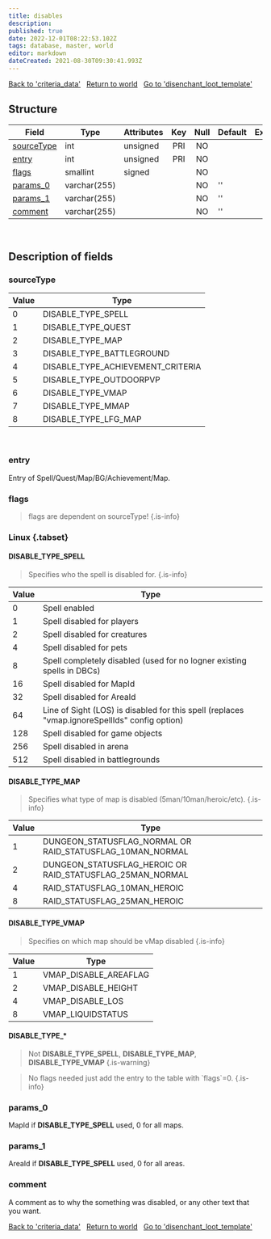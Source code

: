```yaml
---
title: disables
description: 
published: true
date: 2022-12-01T08:22:53.102Z
tags: database, master, world
editor: markdown
dateCreated: 2021-08-30T09:30:41.993Z
---
```


<a href="https://trinitycore.info/en/database/master/world/criteria_data" class="mt-5 v-btn v-btn--depressed v-btn--flat v-btn--outlined theme--light v-size--default darkblue--text text--lighten-3"><span class="v-btn__content"><i aria-hidden="true" class="v-icon notranslate v-icon--left mdi mdi-arrow-left theme--light"></i><span>Back to 'criteria_data'</span></span></a>&nbsp;&nbsp;&nbsp;<a href="https://trinitycore.info/en/database/master/world/home" class="mt-5 v-btn v-btn--depressed v-btn--flat v-btn--outlined theme--light v-size--default darkblue--text text--lighten-3"><span class="v-btn__content"><i aria-hidden="true" class="v-icon notranslate v-icon--left mdi mdi-home-outline theme--light"></i><span>Return to world</span></span></a>&nbsp;&nbsp;&nbsp;<a href="https://trinitycore.info/en/database/master/world/disenchant_loot_template" class="mt-5 v-btn v-btn--depressed v-btn--flat v-btn--outlined theme--light v-size--default darkblue--text text--lighten-3"><span class="v-btn__content"><span>Go to 'disenchant_loot_template'</span><i aria-hidden="true" class="v-icon notranslate v-icon--right mdi mdi-arrow-right theme--light"></i></span></a>

## Structure

| Field | Type | Attributes | Key | Null | Default | Extra | Comment |
| --- | --- | --- | :---: | :---: | --- | --- | --- |
| [sourceType](#sourcetype) | int | unsigned | PRI | NO |  |  |  |
| [entry](#entry) | int | unsigned | PRI | NO |  |  |  |
| [flags](#flags) | smallint | signed |  | NO |  |  |  |
| [params_0](#params_0) | varchar(255) |  |  | NO | '' |  |  |
| [params_1](#params_1) | varchar(255) |  |  | NO | '' |  |  |
| [comment](#comment) | varchar(255) |  |  | NO | '' |  |  |
&nbsp;
## Description of fields

### sourceType
| Value | Type |
| --- | --- |
| 0 | DISABLE_TYPE_SPELL |
| 1 | DISABLE_TYPE_QUEST |
| 2 | DISABLE_TYPE_MAP |
| 3 | DISABLE_TYPE_BATTLEGROUND |
| 4 | DISABLE_TYPE_ACHIEVEMENT_CRITERIA |
| 5 | DISABLE_TYPE_OUTDOORPVP |
| 6 | DISABLE_TYPE_VMAP |
| 7 | DISABLE_TYPE_MMAP |
| 8	| DISABLE_TYPE_LFG_MAP |
&nbsp;

### entry
Entry of Spell/Quest/Map/BG/Achievement/Map.
&nbsp;

### flags
> flags are dependent on sourceType!
{.is-info}

### Linux {.tabset}
#### DISABLE_TYPE_SPELL
> Specifies who the spell is disabled for.
{.is-info}

| Value | Type |
| --- | --- |
| 0 | Spell enabled |
| 1 | Spell disabled for players |
| 2 | Spell disabled for creatures |
| 4 | Spell disabled for pets |
| 8 | Spell completely disabled (used for no logner existing spells in DBCs) |
| 16 | Spell disabled for MapId |
| 32 | Spell disabled for AreaId |
| 64 | Line of Sight (LOS) is disabled for this spell (replaces "vmap.ignoreSpellIds" config option) |
| 128	| Spell disabled for game objects |
| 256	| Spell disabled in arena |
| 512	| Spell disabled in battlegrounds |

#### DISABLE_TYPE_MAP
> Specifies what type of map is disabled (5man/10man/heroic/etc).
{.is-info}

| Value | Type |
| --- | --- |
| 1 | DUNGEON_STATUSFLAG_NORMAL OR RAID_STATUSFLAG_10MAN_NORMAL |
| 2 | DUNGEON_STATUSFLAG_HEROIC OR RAID_STATUSFLAG_25MAN_NORMAL |
| 4 | RAID_STATUSFLAG_10MAN_HEROIC |
| 8 | RAID_STATUSFLAG_25MAN_HEROIC |

#### DISABLE_TYPE_VMAP
> Specifies on which map should be vMap disabled
{.is-info}

| Value | Type |
| --- | --- |
| 1 | VMAP_DISABLE_AREAFLAG |
| 2 | VMAP_DISABLE_HEIGHT |
| 4 | VMAP_DISABLE_LOS |
| 8 | VMAP_LIQUIDSTATUS |

#### DISABLE_TYPE_*
> Not **DISABLE_TYPE_SPELL**, **DISABLE_TYPE_MAP**, **DISABLE_TYPE_VMAP**
{.is-warning}

> No flags needed just add the entry to the table with \`flags\`=0.
{.is-info}

### params_0
MapId if **DISABLE_TYPE_SPELL** used, 0 for all maps.
&nbsp;

### params_1
AreaId if **DISABLE_TYPE_SPELL** used, 0 for all areas.
&nbsp;

### comment
A comment as to why the something was disabled, or any other text that you want.
&nbsp;

<a href="https://trinitycore.info/en/database/master/world/criteria_data" class="mt-5 v-btn v-btn--depressed v-btn--flat v-btn--outlined theme--light v-size--default darkblue--text text--lighten-3"><span class="v-btn__content"><i aria-hidden="true" class="v-icon notranslate v-icon--left mdi mdi-arrow-left theme--light"></i><span>Back to 'criteria_data'</span></span></a>&nbsp;&nbsp;&nbsp;<a href="https://trinitycore.info/en/database/master/world/home" class="mt-5 v-btn v-btn--depressed v-btn--flat v-btn--outlined theme--light v-size--default darkblue--text text--lighten-3"><span class="v-btn__content"><i aria-hidden="true" class="v-icon notranslate v-icon--left mdi mdi-home-outline theme--light"></i><span>Return to world</span></span></a>&nbsp;&nbsp;&nbsp;<a href="https://trinitycore.info/en/database/master/world/disenchant_loot_template" class="mt-5 v-btn v-btn--depressed v-btn--flat v-btn--outlined theme--light v-size--default darkblue--text text--lighten-3"><span class="v-btn__content"><span>Go to 'disenchant_loot_template'</span><i aria-hidden="true" class="v-icon notranslate v-icon--right mdi mdi-arrow-right theme--light"></i></span></a>
